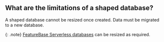 ## What are the limitations of a shaped database?

A shaped database cannot be resized once created. Data must be migrated to a new database.

{: .note}
[FeatureBase Serverless databases](/docs/cloud/cloud-databases/cloud-db-serverless) can be resized as required.
